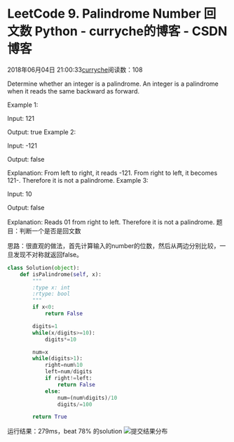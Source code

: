 # LeetCode 9. Palindrome Number 回文数 Python - curryche的博客 - CSDN博客





2018年06月04日 21:00:33[curryche](https://me.csdn.net/whwan11)阅读数：108








Determine whether an integer is a palindrome. An integer is a palindrome when it reads the same backward as forward.

Example 1: 

Input: 121 

Output: true
Example 2: 

Input: -121 

Output: false 

Explanation: From left to right, it reads -121. From right to left, it becomes 121-. Therefore it is not a palindrome.
Example 3: 

Input: 10 

Output: false 

Explanation: Reads 01 from right to left. Therefore it is not a palindrome.
题目：判断一个是否是回文数 

思路：很直观的做法，首先计算输入的number的位数，然后从两边分别比较，一旦发现不对称就返回false。

```python
class Solution(object):
    def isPalindrome(self, x):
        """
        :type x: int
        :rtype: bool
        """
        if x<0:
            return False

        digits=1
        while(x/digits>=10):
            digits*=10

        num=x
        while(digits>1):
            right=num%10
            left=num/digits
            if right!=left:
                return False
            else:
                num=(num%digits)/10
                digits/=100

        return True
```

运行结果：279ms，beat 78% 的solution 
![提交结果分布](https://img-blog.csdn.net/2018060420525032?watermark/2/text/aHR0cHM6Ly9ibG9nLmNzZG4ubmV0L3dod2FuMTE=/font/5a6L5L2T/fontsize/400/fill/I0JBQkFCMA==/dissolve/70)







